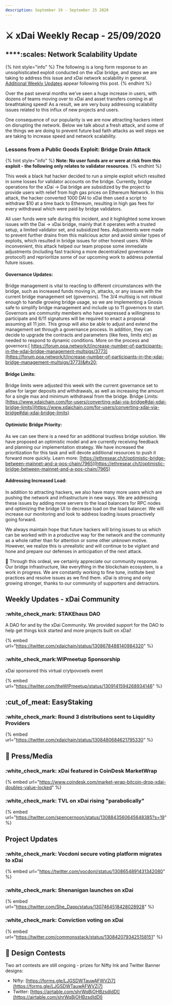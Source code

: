 ```yaml
---
description: September 19 - September 25 2020
---
```


# ⚔️ xDai Weekly Recap - 25/09/2020

## ****:scales: Network **Scalability Update**

{% hint style="info" %}
The following is a long form response to an unsophisticated exploit conducted on the xDai bridge, and steps we are taking to address this issue and xDai network scalability in general. [Additional Weekly Updates](xdai-weekly-recap-25-09-2020.md#weekly-updates-xdai-community) appear following this post.
{% endhint %}

Over the past several months we’ve seen a huge increase in users, with dozens of teams moving over to xDai and asset transfers coming in at breathtaking speed! As a result, we are very busy addressing scalability issues related to this influx of new projects and users.&#x20;

One consequence of our popularity is we are now attracting hackers intent on disrupting the network. Below we talk about a fresh attack, and some of the things we are doing to prevent future bad faith attacks as well steps we are taking to increase speed and network scalability.

### **Lessons from a Public Goods Exploit: Bridge Drain Attack**

{% hint style="info" %}
**Note: No user funds are or were at risk from this exploit - the following only relates to validator resources**.
{% endhint %}

This week a black hat hacker decided to run a simple exploit which resulted in some losses for validator accounts on the bridge.  Currently, bridge operations for the xDai -> Dai bridge are subsidized by the project to provide users with relief from high gas prices on Ethereum Network.  In this attack, the hacker converted 1000 DAI to xDai then used a script to withdraw $10 at a time back to Ethereum, resulting in high gas fees for every withdrawal which were paid by bridge validators.&#x20;

All user funds were safe during this incident, and it highlighted some known issues with the Dai -> xDai bridge, mainly that it operates with a trusted setup, a limited validator set, and subsidized fees. Adjustments were made to prevent further drains from this malicious actor and avoid similar types of exploits, which resulted in bridge issues for other honest users. While inconvenient, this attack helped our team propose some immediate adjustments (including fast tracking a more decentralized governance protocol!) and reprioritize some of our upcoming work to address potential future issues.&#x20;

#### Governance Updates:

Bridge management is vital to reacting to different circumstances with the bridge, such as increased funds moving in, attacks, or any issues with the current bridge management set (governors). The 3/4 multisig is not robust enough to handle growing bridge usage, so we are implementing a Gnosis safe to simplify bridge management and include up to 11 governors to start. Governors are community members who have expressed a willingness to participate and 6/11 signatures will be required to enact a proposal assuming all 11 join. This group will also be able to adjust and extend the management set through a governance process. In addition, they can decide to upgrade the contracts and parameters (like fees, limits etc) as needed to respond to dynamic conditions. More on the process and governors:[ https://forum.poa.network/t/increase-number-of-participants-in-the-xdai-bridge-management-multsigs/3773](https://forum.poa.network/t/increase-number-of-participants-in-the-xdai-bridge-management-multsigs/3773)&#x20;

#### Bridge Limits:

Bridge limits were adjusted this week with the current governance set to allow for larger deposits and withdrawals, as well as increasing the amount for a single max and minimum withdrawal from the bridge.  Bridge Limits: [https://www.xdaichain.com/for-users/converting-xdai-via-bridge#dai-xdai-bridge-limits](https://www.xdaichain.com/for-users/converting-xdai-via-bridge#dai-xdai-bridge-limits)

#### Optimistic Bridge Priority:

As we can see there is a need for an additional trustless bridge solution. We have proposed an optimistic model and are currently receiving feedback and planning our implementation strategy.  We have increased the prioritization for this task and will devote additional resources to push it forward more quickly. Learn more: [https://ethresear.ch/t/optimistic-bridge-between-mainnet-and-a-pos-chain/7965](https://ethresear.ch/t/optimistic-bridge-between-mainnet-and-a-pos-chain/7965)

#### Addressing Increased Load:

In addition to attracting hackers, we also have many more users which are pushing the network and infrastructure in new ways. We are addressing these issues by adding more servers to the load balancers for RPC nodes and optimizing the bridge UI to decrease load on the load balancer. We will increase our monitoring and look to address loading issues proactively going forward.&#x20;

We always maintain hope that future hackers will bring issues to us which can be worked with in a productive way for the network and the community as a whole rather than for attention or some other unknown motive. However, we realize this is unrealistic and will continue to be vigilant and hone and prepare our defenses in anticipation of the next attack.

:pray: Through this ordeal, we certainly appreciate our community response. Our bridge infrastructure, like everything in the blockchain ecosystem, is a work in progress. We are constantly working to fine tune, institute best practices and resolve issues as we find them. xDai is strong and only growing stronger, thanks to our community of supporters and detractors.

## Weekly Updates - xDai Community

### :white\_check\_mark: STAKEhaus DAO

A DAO for and by the xDai Community. We provided support for the DAO to help get things kick started and more projects built on xDai!

{% embed url="https://twitter.com/xdaichain/status/1308678488140984320" %}

### :white\_check\_mark:WIPmeetup Sponsorship

xDai sponsored this virtual crytpovoxels event&#x20;

{% embed url="https://twitter.com/theWIPmeetup/status/1309141594268934146" %}

## :cut\_of\_meat: EasyStaking

### :white\_check\_mark: Round 3 distributions sent to Liquidity Providers

{% embed url="https://twitter.com/xdaichain/status/1308480684621795330" %}

## :newspaper: Press/Media

### :white\_check\_mark: xDai featured in CoinDesk MarketWrap

{% embed url="https://www.coindesk.com/market-wrap-bitcoin-drop-xdai-doubles-value-locked" %}

### :white\_check\_mark: TVL on xDai rising "parabolically"

{% embed url="https://twitter.com/spencernoon/status/1308843560645648385?s=19" %}

## Project Updates

### :white\_check\_mark: Vocdoni secure voting platform migrates to xDai

{% embed url="https://twitter.com/vocdoni/status/1308654891431342080" %}

### :white\_check\_mark: Shenanigan launches on xDai&#x20;

{% embed url="https://twitter.com/She_Dapp/status/1307464518428028928" %}

### :white\_check\_mark: Conviction voting on xDai

{% embed url="https://twitter.com/commonsstack/status/1308420793425158151" %}

## :art: Design Contests

Two art contests are still ongoing - prizes for Nifty Ink and Twitter Banner designs:

* Nifty: [https://forms.gle/LJGSDWTauwAFWVZi7](https://forms.gle/LJGSDWTauwAFWVZi7)
* Twitter: [https://airtable.com/shrWqBjOHBzsdIdDI](https://airtable.com/shrWqBjOHBzsdIdDI)
